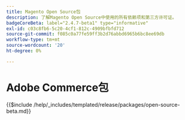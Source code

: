 ```yaml
---
title: Magento Open Source包
description: 了解Magento Open Source中使用的所有依赖项和第三方许可证。
badgeCoreBeta: label="2.4.7-beta1" type="informative"
exl-id: c03c8fb6-5c20-4cf1-812c-4909bfbfd712
source-git-commit: f085c0a77fe59ff3b2d76abbd6965b6bc8ee69db
workflow-type: tm+mt
source-wordcount: '20'
ht-degree: 0%

---
```


# Adobe Commerce包

{{$include /help/_includes/templated/release/packages/open-source-beta.md}}
